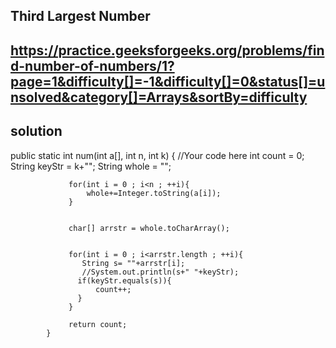  ## Third Largest Number

## https://practice.geeksforgeeks.org/problems/find-number-of-numbers/1?page=1&difficulty[]=-1&difficulty[]=0&status[]=unsolved&category[]=Arrays&sortBy=difficulty

## solution

public static int num(int a[], int n, int k)
            {
                 //Your code here
                 int count = 0;
                 String keyStr = k+"";
                 String whole = "";
                 
                 for(int i = 0 ; i<n ; ++i){
                     whole+=Integer.toString(a[i]);
                 }
                 
                 
                 char[] arrstr = whole.toCharArray();
                 
                 
                 for(int i = 0 ; i<arrstr.length ; ++i){
                    String s= ""+arrstr[i];
                    //System.out.println(s+" "+keyStr);
                   if(keyStr.equals(s)){
                       count++;
                   }
                 }
                 
                 return count;
            }